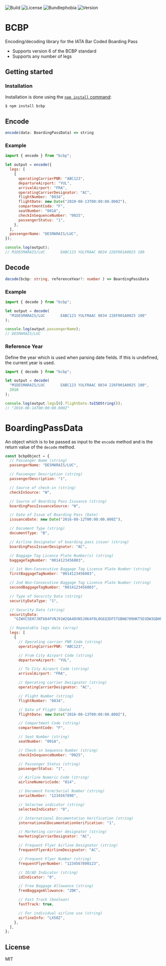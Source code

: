 ![Build](https://img.shields.io/github/workflow/status/georgesmith46/bcbp/Release?style=for-the-badge)
![License](https://img.shields.io/github/license/georgesmith46/bcbp?style=for-the-badge)
![Bundlephobia](https://img.shields.io/bundlephobia/minzip/bcbp?style=for-the-badge)
![Version](https://img.shields.io/npm/v/bcbp?style=for-the-badge)

# BCBP

Encoding/decoding library for the IATA Bar Coded Boarding Pass

- Supports version 6 of the BCBP standard
- Supports any number of legs

## Getting started

### Installation

Installation is done using the
[`npm install` command](https://docs.npmjs.com/getting-started/installing-npm-packages-locally):

```bash
$ npm install bcbp
```

## Encode

```ts
encode(data: BoardingPassData) => string
```

### Example

```js
import { encode } from "bcbp";

let output = encode({
  legs: [
    {
      operatingCarrierPNR: "ABC123",
      departureAirport: "YUL",
      arrivalAirport: "FRA",
      operatingCarrierDesignator: "AC",
      flightNumber: "0834",
      flightDate: new Date("2020-08-13T00:00:00.000Z"),
      compartmentCode: "F",
      seatNumber: "001A",
      checkInSequenceNumber: "0025",
      passengerStatus: "1",
    },
  ],
  passengerName: "DESMARAIS/LUC",
});

console.log(output);
// M1DESMARAIS/LUC       EABC123 YULFRAAC 0834 226F001A0025 100
```

## Decode

```ts
decode(bcbp: string, referenceYear?: number ) => BoardingPassData
```

### Example

```js
import { decode } from "bcbp";

let output = decode(
  "M1DESMARAIS/LUC       EABC123 YULFRAAC 0834 226F001A0025 100"
);

console.log(output.passengerName);
// DESMARAIS/LUC
```

### Reference Year

Define the year which is used when parsing date fields. If this is undefined, the current year is used.

```js
import { decode } from "bcbp";

let output = decode(
  "M1DESMARAIS/LUC       EABC123 YULFRAAC 0834 226F001A0025 100",
  2010
);

console.log(output.legs[0].flightDate.toISOString());
// "2010-08-14T00:00:00.000Z"
```

# BoardingPassData

An object which is to be passed as input to the `encode` method and is the return value of the `decode` method.

```js
const bcbpObject = {
  // Passenger Name (string)
  passengerName: "DESMARAIS/LUC",

  // Passenger Description (string)
  passengerDescription: "1",

  // Source of check-in (string)
  checkInSource: "W",

  // Source of Boarding Pass Issuance (string)
  boardingPassIssuanceSource: "W",

  // Date of Issue of Boarding Pass (Date)
  issuanceDate: new Date("2016-08-12T00:00:00.000Z"),

  // Document Type (string)
  documentType: "B",

  // Airline Designator of boarding pass issuer (string)
  boardingPassIssuerDesignator: "AC",

  // Baggage Tag Licence Plate Number(s) (string)
  baggageTagNumber: "0014123456003",

  // 1st Non-Consecutive Baggage Tag Licence Plate Number (string)
  firstBaggageTagNumber: "0014123456003",

  // 2nd Non-Consecutive Baggage Tag Licence Plate Number (string)
  secondBaggageTagNumber: "0014123456003",

  // Type of Security Data (string)
  securityDataType: "1",

  // Security Data (string)
  securityData:
    "GIWVC5EH7JNT684FVNJ91W2QA4DVN5J8K4F0L0GEQ3DF5TGBN8709HKT5D3DW3GBHFCVHMY7J5T6HFR41W2QA4DVN5J8K4F0L0GE",

  // Repeatable legs data (array)
  legs: [
    {
      // Operating carrier PNR Code (string)
      operatingCarrierPNR: "ABC123",

      // From City Airport Code (string)
      departureAirport: "YUL",

      // To City Airport Code (string)
      arrivalAirport: "FRA",

      // Operating carrier Designator (string)
      operatingCarrierDesignator: "AC",

      // Flight Number (string)
      flightNumber: "0834",

      // Date of Flight (Date)
      flightDate: new Date("2016-08-13T00:00:00.000Z"),

      // Compartment Code (string)
      compartmentCode: "F",

      // Seat Number (string)
      seatNumber: "001A",

      // Check-in Sequence Number (string)
      checkInSequenceNumber: "0025",

      // Passenger Status (string)
      passengerStatus: "1",

      // Airline Numeric Code (string)
      airlineNumericCode: "014",

      // Document Form/Serial Number (string)
      serialNumber: "1234567890",

      // Selectee indicator (string)
      selecteeIndicator: "0",

      // International Documentation Verification (string)
      internationalDocumentationVerification: "1",

      // Marketing carrier designator (string)
      marketingCarrierDesignator: "AC",

      // Frequent Flyer Airline Designator (string)
      frequentFlyerAirlineDesignator: "AC",

      // Frequent Flyer Number (string)
      frequentFlyerNumber: "1234567890123",

      // ID/AD Indicator (string)
      idIndicator: "0",

      // Free Baggage Allowance (string)
      freeBaggageAllowance: "20K",

      // Fast Track (boolean)
      fastTrack: true,

      // For individual airline use (string)
      airlineInfo: "LX58Z",
    },
  ],
};
```


## License

MIT
